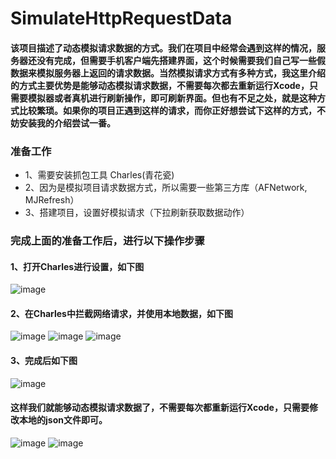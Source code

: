 # SimulateHttpRequestData
#### 该项目描述了动态模拟请求数据的方式。我们在项目中经常会遇到这样的情况，服务器还没有完成，但需要手机客户端先搭建界面，这个时候需要我们自己写一些假数据来模拟服务器上返回的请求数据。当然模拟请求方式有多种方式，我这里介绍的方式主要优势是能够动态模拟请求数据，不需要每次都去重新运行Xcode，只需要模拟器或者真机进行刷新操作，即可刷新界面。但也有不足之处，就是这种方式比较繁琐。如果你的项目正遇到这样的请求，而你正好想尝试下这样的方式，不妨安装我的介绍尝试一番。

### 准备工作
- 1、需要安装抓包工具 Charles(青花瓷)
- 2、因为是模拟项目请求数据方式，所以需要一些第三方库（AFNetwork, MJRefresh）
- 3、搭建项目，设置好模拟请求（下拉刷新获取数据动作）

### 完成上面的准备工作后，进行以下操作步骤
#### 1、打开Charles进行设置，如下图
![image](https://github.com/sjxjjx/SimulateHttpRequestData/raw/master/Picture/001.png)

#### 2、在Charles中拦截网络请求，并使用本地数据，如下图
![image](https://github.com/sjxjjx/SimulateHttpRequestData/raw/master/Picture/002.png)
![image](https://github.com/sjxjjx/SimulateHttpRequestData/raw/master/Picture/003.png)
![image](https://github.com/sjxjjx/SimulateHttpRequestData/raw/master/Picture/004.png)

#### 3、完成后如下图
![image](https://github.com/sjxjjx/SimulateHttpRequestData/raw/master/Picture/005.png)

#### 这样我们就能够动态模拟请求数据了，不需要每次都重新运行Xcode，只需要修改本地的json文件即可。
![image](https://github.com/sjxjjx/SimulateHttpRequestData/raw/master/Picture/006.png)
![image](https://github.com/sjxjjx/SimulateHttpRequestData/raw/master/Picture/007.png)
